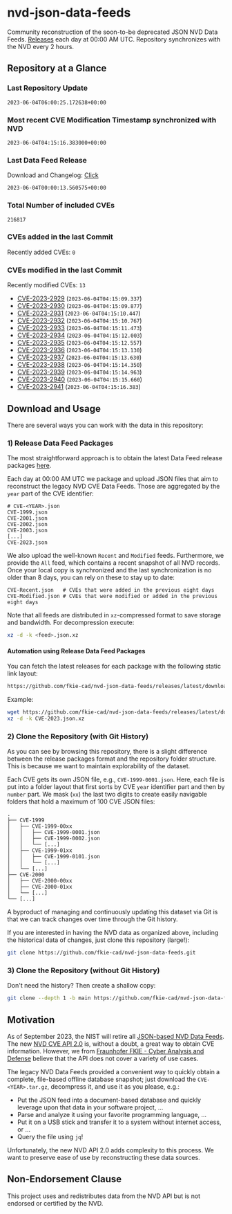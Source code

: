 # nvd-json-data-feeds

Community reconstruction of the soon-to-be deprecated JSON NVD Data Feeds. 
[Releases](https://github.com/fkie-cad/nvd-json-data-feeds/releases/latest) each day at 00:00 AM UTC.
Repository synchronizes with the NVD every 2 hours.

## Repository at a Glance

### Last Repository Update

```plain
2023-06-04T06:00:25.172638+00:00
```

### Most recent CVE Modification Timestamp synchronized with NVD

```plain
2023-06-04T04:15:16.383000+00:00
```

### Last Data Feed Release

Download and Changelog: [Click](https://github.com/fkie-cad/nvd-json-data-feeds/releases/latest)

```plain
2023-06-04T00:00:13.560575+00:00
```

### Total Number of included CVEs

```plain
216817
```

### CVEs added in the last Commit

Recently added CVEs: `0`



### CVEs modified in the last Commit

Recently modified CVEs: `13`

* [CVE-2023-2929](CVE-2023/CVE-2023-29xx/CVE-2023-2929.json) (`2023-06-04T04:15:09.337`)
* [CVE-2023-2930](CVE-2023/CVE-2023-29xx/CVE-2023-2930.json) (`2023-06-04T04:15:09.877`)
* [CVE-2023-2931](CVE-2023/CVE-2023-29xx/CVE-2023-2931.json) (`2023-06-04T04:15:10.447`)
* [CVE-2023-2932](CVE-2023/CVE-2023-29xx/CVE-2023-2932.json) (`2023-06-04T04:15:10.767`)
* [CVE-2023-2933](CVE-2023/CVE-2023-29xx/CVE-2023-2933.json) (`2023-06-04T04:15:11.473`)
* [CVE-2023-2934](CVE-2023/CVE-2023-29xx/CVE-2023-2934.json) (`2023-06-04T04:15:12.003`)
* [CVE-2023-2935](CVE-2023/CVE-2023-29xx/CVE-2023-2935.json) (`2023-06-04T04:15:12.557`)
* [CVE-2023-2936](CVE-2023/CVE-2023-29xx/CVE-2023-2936.json) (`2023-06-04T04:15:13.130`)
* [CVE-2023-2937](CVE-2023/CVE-2023-29xx/CVE-2023-2937.json) (`2023-06-04T04:15:13.630`)
* [CVE-2023-2938](CVE-2023/CVE-2023-29xx/CVE-2023-2938.json) (`2023-06-04T04:15:14.350`)
* [CVE-2023-2939](CVE-2023/CVE-2023-29xx/CVE-2023-2939.json) (`2023-06-04T04:15:14.963`)
* [CVE-2023-2940](CVE-2023/CVE-2023-29xx/CVE-2023-2940.json) (`2023-06-04T04:15:15.660`)
* [CVE-2023-2941](CVE-2023/CVE-2023-29xx/CVE-2023-2941.json) (`2023-06-04T04:15:16.383`)


## Download and Usage

There are several ways you can work with the data in this repository:

### 1) Release Data Feed Packages

The most straightforward approach is to obtain the latest Data Feed release packages [here](https://github.com/fkie-cad/nvd-json-data-feeds/releases/latest).

Each day at 00:00 AM UTC we package and upload JSON files that aim to reconstruct the legacy NVD CVE Data Feeds.
Those are aggregated by the `year` part of the CVE identifier:

```
# CVE-<YEAR>.json
CVE-1999.json
CVE-2001.json
CVE-2002.json
CVE-2003.json
[...]
CVE-2023.json
```

We also upload the well-known `Recent` and `Modified` feeds.
Furthermore, we provide the `All` feed, which contains a recent snapshot of all NVD records.
Once your local copy is synchronized and the last synchronization is no older than 8 days, you can rely on these to stay up to date:

```plain
CVE-Recent.json   # CVEs that were added in the previous eight days
CVE-Modified.json # CVEs that were modified or added in the previous eight days
```

Note that all feeds are distributed in `xz`-compressed format to save storage and bandwidth.
For decompression execute:

```sh
xz -d -k <feed>.json.xz
```


#### Automation using Release Data Feed Packages

You can fetch the latest releases for each package with the following static link layout:

```sh
https://github.com/fkie-cad/nvd-json-data-feeds/releases/latest/download/CVE-<YEAR>.json.xz
```

Example:

```sh
wget https://github.com/fkie-cad/nvd-json-data-feeds/releases/latest/download/CVE-2023.json.xz
xz -d -k CVE-2023.json.xz
```

### 2) Clone the Repository (with Git History)

As you can see by browsing this repository, there is a slight difference between the release packages format and the repository folder structure.
This is because we want to maintain explorability of the dataset.

Each CVE gets its own JSON file, e.g., `CVE-1999-0001.json`.
Here, each file is put into a folder layout that first sorts by CVE `year` identifier part and then by `number` part.
We mask (`xx`) the last two digits to create easily navigable folders that hold a maximum of 100 CVE JSON files:

```plain
.
├── CVE-1999
│   ├── CVE-1999-00xx
│   │   ├── CVE-1999-0001.json
│   │   ├── CVE-1999-0002.json
│   │   └── [...]
│   ├── CVE-1999-01xx
│   │   ├── CVE-1999-0101.json
│   │   └── [...]
│   └── [...]
├── CVE-2000
│   ├── CVE-2000-00xx
│   ├── CVE-2000-01xx
│   └── [...]
└── [...]
```

A byproduct of managing and continuously updating this dataset via Git is that we can track changes over time through the Git history.

If you are interested in having the NVD data as organized above, including the historical data of changes, just clone this repository (large!):

```sh
git clone https://github.com/fkie-cad/nvd-json-data-feeds.git
```

### 3) Clone the Repository (without Git History)

Don't need the history? Then create a shallow copy:

```sh
git clone --depth 1 -b main https://github.com/fkie-cad/nvd-json-data-feeds.git
```

## Motivation

As of September 2023, the NIST will retire all [JSON-based NVD Data Feeds](https://nvd.nist.gov/vuln/data-feeds#divRetirementBanner-1).
The new [NVD CVE API 2.0](https://nvd.nist.gov/developers/vulnerabilities) is, without a doubt, a great way to obtain CVE information.
However, we from [Fraunhofer FKIE - Cyber Analysis and Defense](https://www.fkie.fraunhofer.de/en/departments/cad.html) believe that the API does not cover a variety of use cases.

The legacy NVD Data Feeds provided a convenient way to quickly obtain a complete, file-based offline database snapshot; just download the `CVE-<YEAR>.tar.gz`, decompress it, and use it as you please, e.g.:

* Put the JSON feed into a document-based database and quickly leverage upon that data in your software project, ...
* Parse and analyze it using your favorite programming language, ...
* Put it on a USB stick and transfer it to a system without internet access, or ...
* Query the file using `jq`!

Unfortunately, the new NVD API 2.0 adds complexity to this process.
We want to preserve ease of use by reconstructing these data sources.

## Non-Endorsement Clause

This project uses and redistributes data from the NVD API but is not endorsed or certified by the NVD.